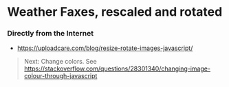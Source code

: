 # Weather Faxes, rescaled and rotated
### Directly from the Internet

- <https://uploadcare.com/blog/resize-rotate-images-javascript/>

> Next: Change colors. See <https://stackoverflow.com/questions/28301340/changing-image-colour-through-javascript>


 